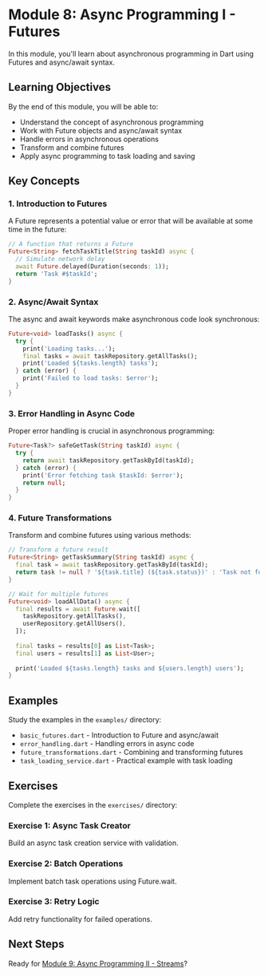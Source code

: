 # Module 8: Async Programming I - Futures

In this module, you'll learn about asynchronous programming in Dart using Futures and async/await syntax.

## Learning Objectives

By the end of this module, you will be able to:
- Understand the concept of asynchronous programming
- Work with Future objects and async/await syntax
- Handle errors in asynchronous operations
- Transform and combine futures
- Apply async programming to task loading and saving

## Key Concepts

### 1. Introduction to Futures
A Future represents a potential value or error that will be available at some time in the future:

```dart
// A function that returns a Future
Future<String> fetchTaskTitle(String taskId) async {
  // Simulate network delay
  await Future.delayed(Duration(seconds: 1));
  return 'Task #$taskId';
}
```

### 2. Async/Await Syntax
The async and await keywords make asynchronous code look synchronous:

```dart
Future<void> loadTasks() async {
  try {
    print('Loading tasks...');
    final tasks = await taskRepository.getAllTasks();
    print('Loaded ${tasks.length} tasks');
  } catch (error) {
    print('Failed to load tasks: $error');
  }
}
```

### 3. Error Handling in Async Code
Proper error handling is crucial in asynchronous programming:

```dart
Future<Task?> safeGetTask(String taskId) async {
  try {
    return await taskRepository.getTaskById(taskId);
  } catch (error) {
    print('Error fetching task $taskId: $error');
    return null;
  }
}
```

### 4. Future Transformations
Transform and combine futures using various methods:

```dart
// Transform a future result
Future<String> getTaskSummary(String taskId) async {
  final task = await taskRepository.getTaskById(taskId);
  return task != null ? '${task.title} (${task.status})' : 'Task not found';
}

// Wait for multiple futures
Future<void> loadAllData() async {
  final results = await Future.wait([
    taskRepository.getAllTasks(),
    userRepository.getAllUsers(),
  ]);
  
  final tasks = results[0] as List<Task>;
  final users = results[1] as List<User>;
  
  print('Loaded ${tasks.length} tasks and ${users.length} users');
}
```

## Examples

Study the examples in the `examples/` directory:
- `basic_futures.dart` - Introduction to Future and async/await
- `error_handling.dart` - Handling errors in async code
- `future_transformations.dart` - Combining and transforming futures
- `task_loading_service.dart` - Practical example with task loading

## Exercises

Complete the exercises in the `exercises/` directory:

### Exercise 1: Async Task Creator
Build an async task creation service with validation.

### Exercise 2: Batch Operations
Implement batch task operations using Future.wait.

### Exercise 3: Retry Logic
Add retry functionality for failed operations.

## Next Steps

Ready for [Module 9: Async Programming II - Streams](../09_async_programming_2/README.md)?